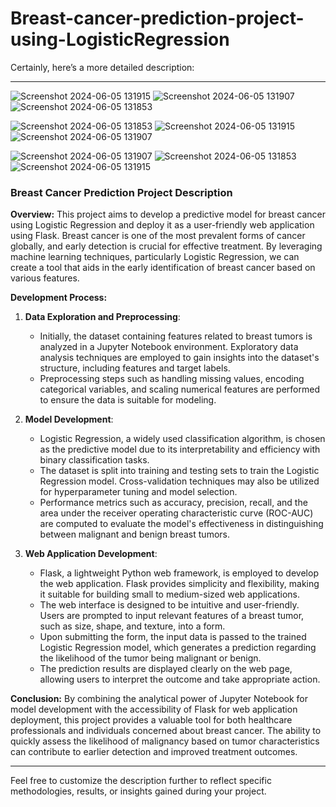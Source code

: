 ﻿# Breast-cancer-prediction-project-using-LogisticRegression

 Certainly, here’s a more detailed description:

---
![Screenshot 2024-06-05 131915](https://github.com/Saikatsinha007/Breast-cancer-prediction-project-using-LogisticRegression/assets/111873014/0689177d-7f69-4b93-85ce-b1c0ebd51df3)
![Screenshot 2024-06-05 131907](https://github.com/Saikatsinha007/Breast-cancer-prediction-project-using-LogisticRegression/assets/111873014/669379d6-d39a-4c4d-aea6-49bb78f3fad5)
![Screenshot 2024-06-05 131853](https://github.com/Saikatsinha007/Breast-cancer-prediction-project-using-LogisticRegression/assets/111873014/3472a98e-a633-4faf-8101-ca61844eb95a)




![Screenshot 2024-06-05 131853](https://github.com/Saikatsinha007/Breast-cancer-prediction-project-using-LogisticRegression/assets/111873014/b443ebd8-e383-4a6d-bd41-56e706b4f315)
![Screenshot 2024-06-05 131915](https://github.com/Saikatsinha007/Breast-cancer-prediction-project-using-LogisticRegression/assets/111873014/f1b4a223-9188-435f-bb5f-ef0be931d53f)
![Screenshot 2024-06-05 131907](https://github.com/Saikatsinha007/Breast-cancer-prediction-project-using-LogisticRegression/assets/111873014/ec3defeb-4c8e-4a58-9225-ce683e43dc5b)





![Screenshot 2024-06-05 131907](https://github.com/Saikatsinha007/Breast-cancer-prediction-project-using-LogisticRegression/assets/111873014/c4bba14d-7f72-488b-8094-ae92fc8eec95)
![Screenshot 2024-06-05 131853](https://github.com/Saikatsinha007/Breast-cancer-prediction-project-using-LogisticRegression/assets/111873014/fd4cbafc-741a-4d7d-91fa-b10e2f825145)
![Screenshot 2024-06-05 131915](https://github.com/Saikatsinha007/Breast-cancer-prediction-project-using-LogisticRegression/assets/111873014/f378a43c-3906-4e92-bdd9-d41f47596a87)

### Breast Cancer Prediction Project Description

**Overview:**
This project aims to develop a predictive model for breast cancer using Logistic Regression and deploy it as a user-friendly web application using Flask. Breast cancer is one of the most prevalent forms of cancer globally, and early detection is crucial for effective treatment. By leveraging machine learning techniques, particularly Logistic Regression, we can create a tool that aids in the early identification of breast cancer based on various features.

**Development Process:**

1. **Data Exploration and Preprocessing**:
    - Initially, the dataset containing features related to breast tumors is analyzed in a Jupyter Notebook environment. Exploratory data analysis techniques are employed to gain insights into the dataset's structure, including features and target labels.
    - Preprocessing steps such as handling missing values, encoding categorical variables, and scaling numerical features are performed to ensure the data is suitable for modeling.

2. **Model Development**:
    - Logistic Regression, a widely used classification algorithm, is chosen as the predictive model due to its interpretability and efficiency with binary classification tasks.
    - The dataset is split into training and testing sets to train the Logistic Regression model. Cross-validation techniques may also be utilized for hyperparameter tuning and model selection.
    - Performance metrics such as accuracy, precision, recall, and the area under the receiver operating characteristic curve (ROC-AUC) are computed to evaluate the model's effectiveness in distinguishing between malignant and benign breast tumors.

3. **Web Application Development**:
    - Flask, a lightweight Python web framework, is employed to develop the web application. Flask provides simplicity and flexibility, making it suitable for building small to medium-sized web applications.
    - The web interface is designed to be intuitive and user-friendly. Users are prompted to input relevant features of a breast tumor, such as size, shape, and texture, into a form.
    - Upon submitting the form, the input data is passed to the trained Logistic Regression model, which generates a prediction regarding the likelihood of the tumor being malignant or benign.
    - The prediction results are displayed clearly on the web page, allowing users to interpret the outcome and take appropriate action.

**Conclusion:**
By combining the analytical power of Jupyter Notebook for model development with the accessibility of Flask for web application deployment, this project provides a valuable tool for both healthcare professionals and individuals concerned about breast cancer. The ability to quickly assess the likelihood of malignancy based on tumor characteristics can contribute to earlier detection and improved treatment outcomes.

---

Feel free to customize the description further to reflect specific methodologies, results, or insights gained during your project.
